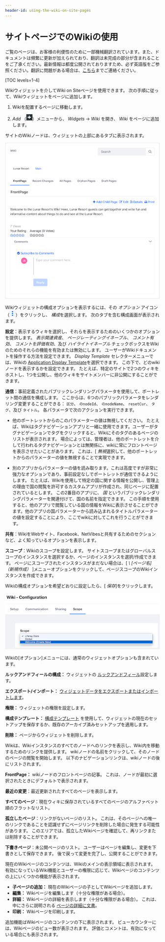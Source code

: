 ```yaml
---
header-id: using-the-wiki-on-site-pages
---
```


# サイトページでのWikiの使用

<p class="alert alert-info"><span class="wysiwyg-color-blue120">ご覧のページは、お客様の利便性のために一部機械翻訳されています。また、ドキュメントは頻繁に更新が加えられており、翻訳は未完成の部分が含まれることをご了承ください。最新情報は都度公開されておりますため、必ず英語版をご参照ください。翻訳に問題がある場合は、<a href="mailto:support-content-jp@liferay.com">こちら</a>までご連絡ください。</span></p>

[TOC levels=1-4]

Wikiウィジェットを介してWiki on Siteページを使用できます。 次の手順に従って、Wikiウィジェットをページに追加します。

1.  Wikiを配置するページに移動します。

2.  *Add* （![Add](../../../../images/icon-control-menu-add.png)）メニューから、 *Widgets* → *Wiki* を開き、 *Wiki* をページに追加します。

サイトのWikiノードは、ウィジェットの上部にあるタブに表示されます。

![図1：Wikiウィジェットをページに追加すると、ユーザーはWikiノードを操作できます。](../../../../images/wiki-page-full.png)

Wikiウィジェットの構成オプションを表示するには、その *オプション* アイコン（![Options](../../../../images/icon-app-options.png)）をクリックし、 *構成*を選択します。 次のタブを含む構成画面が表示されます。

**設定**：表示するウィキを選択し、それらを表示するためのいくつかのオプションを提供します。 *表示関連資産*、 *ページレーティングイネーブル*、 *コメント有効*、 *コメントを評価有効*、及び *ハイライトイネーブル* チェックボックスをWikiのためのそれらの機能を有効または無効にします。 ユーザーがWikiドキュメントを操作する方法を設定できます。 *Display Template* セレクターメニューでは、Wikiの [Application Display Template](/docs/7-1/user/-/knowledge_base/u/styling-widgets-with-application-display-templates)を選択できます。 この下で、どのwikiノードを表示するかを設定できます。 たとえば、特定のサイトで2つのウィキをホストし、1つを公開し、他のウィキをサイトメンバーに非公開にすることができます。

**通信**：事前定義されたパブリックレンダリングパラメータを使用して、ポートレット間の通信を構成します。 ここからは、6つのパブリックパラメータをレンダリング変更することができる： `区分`、 `のnodeId`、 `のnodeName`、 `resetCur`、 `タグ`、及び `タイトル`。 各パラメータで次のアクションを実行できます。

  - 他のポートレットからのこのパラメーターの値は無視してください。 たとえば、Wikiはタグナビゲーションアプリと一緒に使用できます。ユーザーがタグナビゲーションでタグをクリックすると、Wikiにそのタグのあるページのリストが表示されます。 場合によっては、管理者は、他のポートレットを介して行われるタグナビゲーションとは無関係に、wikiに常にフロントページを表示させたいことがあります。 これは、[ *無視*選択して、他のポートレットからのパラメーターの値を無視することで実現できます。

  - 別のアプリからパラメーターの値を読み取ります。これは高度ですが非常に強力なオプションであり、事前設定なしでポートレットが通信できるようにします。 たとえば、Wikiを使用して特定の国に関する情報を公開し、管理上の理由で国の閲覧を許可するカスタムアプリが作成され、同じページに配置されているとします。 この2番目のアプリに、 *国* というパブリックレンダリングパラメーターを関連付けて、国の名前を指定できます。 この手順を使用すると、他のアプリで閲覧している国の情報をWikiに表示させることができます。他のアプリの国パラメーターから読み込まれるタイトルパラメーターの値を設定することにより、ここでwikiに対してこれを行うことができます。

**共有**：WikiをWebサイト、Facebook、NetVibesと共有するためのセクションなど、よく知っているオプションを表示します。

**スコープ**：Wikiのスコープを設定します。 サイトスコープまたはグローバルスコープのインスタンスを選択するか、ページのインスタンスを選択/作成できます。 ページにスコープされたインスタンスがまだない場合は、[ *\ [ページ名\]（新規作成）* ]メニューオプションをクリックして、ページスコープのWikiインスタンスを作成できます。

Wikiの構成オプションを希望どおりに設定したら、[ *保存*]をクリックします。

![図2：ユーザーが* Welcome *という名前の現在のページをスコープとする新しいWikiインスタンスを作成することを選択した場合](../../../../images/wiki-app-configuration-scope.png)

Wikiの[オプション]メニューには、通常のウィジェットオプションも含まれています。

**ルックアンドフィールの構成：** ウィジェットの [ルックアンドフィール](/docs/7-1/user/-/knowledge_base/u/look-and-feel-configuration)設定します。

**エクスポート/インポート：** [ウィジェットデータをエクスポートまたはインポートします](/docs/7-1/user/-/knowledge_base/u/exporting-importing-widget-data)。

**権限：** ウィジェットの権限を設定します。

**構成テンプレート：** [構成テンプレート](/docs/7-1/user/-/knowledge_base/u/configuration-templates) を使用して、ウィジェットの現在のセットアップを保存するか、既存のアーカイブ済みセットアップを適用します。

**削除：** ページからウィジェットを削除します。

Wikiは、Wikiインスタンスのすべてのノードへのリンクを表示し、Wiki内を移動するためのリンクを提供します。 wikiノードの名前をクリックして、そのノードのページの閲覧を開始します。 以下のナビゲーションリンクは、wikiノードの後にリストされます。

**FrontPage：** wikiノードのフロントページの記事。 これは、ノードが最初に選択されたときにデフォルトで表示されます。

**最近の変更**：最近更新されたすべてのページを表示します。

**すべてのページ**：現在ウィキに保存されているすべてのページのアルファベット順のフラットなリスト。

**孤立したページ**：リンクがないページのリスト。 これは、そのページへの唯一のリンクであることを認識せずにページリンクを削除した場合に発生する可能性があります。 このエリアでは、孤立したWikiページを確認して、再リンクまたは削除することができます。

**下書きページ**：未公開ページのリスト。 ユーザーはページを編集し、変更を下書きとして保存できます。 後で戻って変更を完了し、公開することができます。

現在のWikiページのコンテンツは、Wikiのメインの表示領域に表示されます。 有効になっているWiki機能とユーザーの権限に応じて、Wikiページのコンテンツの上にいくつかの機能が表示されます。

  - **子ページの追加：** 現在のWikiページの子としてWikiページを追加します。
  - **編集：** Wikiページを編集します（十分な権限がある場合）。
  - **詳細：** Wikiページの詳細を表示します（十分な権限がある場合）。 これは、中にさらに説明される [ページの詳細に文書](/docs/7-1/user/-/knowledge_base/u/wiki-page-details)。
  - **印刷：** Wikiページを印刷します。

追加機能はWikiページのコンテンツの下に表示されます。 ビューカウンターには、Wikiページのビュー数が表示されます。 評価とコメントは、有効になっている場合にも表示されます。
